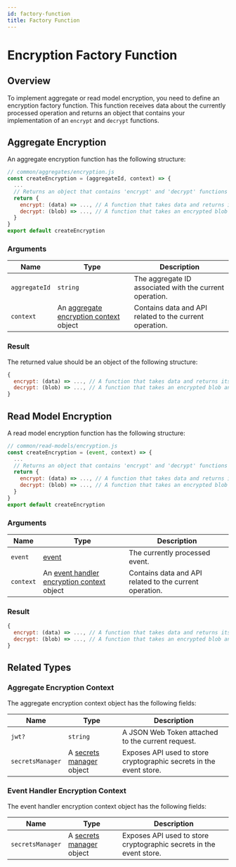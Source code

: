 ```yaml
---
id: factory-function
title: Factory Function
---
```


# Encryption Factory Function

## Overview

To implement aggregate or read model encryption, you need to define an encryption factory function. This function receives data about the currently processed operation and returns an object that contains your implementation of an `encrypt` and `decrypt` functions.

## Aggregate Encryption

An aggregate encryption function has the following structure:

```js
// common/aggregates/encryption.js
const createEncryption = (aggregateId, context) => {
  ...
  // Returns an object that contains 'encrypt' and 'decrypt' functions
  return {
    encrypt: (data) => ..., // A function that takes data and returns its encrypted version
    decrypt: (blob) => ..., // A function that takes an encrypted blob and returns unencrypted data
  }
}
export default createEncryption
```

### Arguments

| Name          | Type                                                                    | Description                                             |
| ------------- | ----------------------------------------------------------------------- | ------------------------------------------------------- |
| `aggregateId` | `string`                                                                | The aggregate ID associated with the current operation. |
| `context`     | An [aggregate encryption context](#aggregate-encryption-context) object | Contains data and API related to the current operation. |

### Result

The returned value should be an object of the following structure:

```js
{
  encrypt: (data) => ..., // A function that takes data and returns its encrypted version
  decrypt: (blob) => ..., // A function that takes an encrypted blob and returns unencrypted data
}
```

## Read Model Encryption

A read model encryption function has the following structure:

```js
// common/read-models/encryption.js
const createEncryption = (event, context) => {
  ...
  // Returns an object that contains 'encrypt' and 'decrypt' functions
  return {
    encrypt: (data) => ..., // A function that takes data and returns its encrypted version
    decrypt: (blob) => ..., // A function that takes an encrypted blob and returns unencrypted data
  }
}
export default createEncryption
```

### Arguments

| Name      | Type                                                                            | Description                                             |
| --------- | ------------------------------------------------------------------------------- | ------------------------------------------------------- |
| `event`   | [event](../event.md)                                                            | The currently processed event.                          |
| `context` | An [event handler encryption context](#event-handler-encryption-context) object | Contains data and API related to the current operation. |

### Result

```js
{
  encrypt: (data) => ..., // A function that takes data and returns its encrypted version
  decrypt: (blob) => ..., // A function that takes an encrypted blob and returns unencrypted data
}
```

## Related Types

### Aggregate Encryption Context

The aggregate encryption context object has the following fields:

| Name             | Type                                           | Description                                                         |
| ---------------- | ---------------------------------------------- | ------------------------------------------------------------------- |
| `jwt?`           | `string`                                       | A JSON Web Token attached to the current request.                   |
| `secretsManager` | A [secrets manager](secrets-manager.md) object | Exposes API used to store cryptographic secrets in the event store. |

### Event Handler Encryption Context

The event handler encryption context object has the following fields:

| Name             | Type                                           | Description                                                         |
| ---------------- | ---------------------------------------------- | ------------------------------------------------------------------- |
| `secretsManager` | A [secrets manager](secrets-manager.md) object | Exposes API used to store cryptographic secrets in the event store. |
